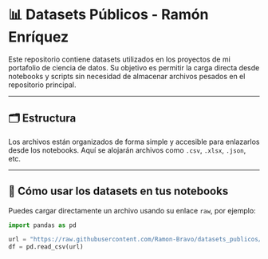 # 📊 Datasets Públicos - Ramón Enríquez

Este repositorio contiene datasets utilizados en los proyectos de mi portafolio de ciencia de datos. Su objetivo es permitir la carga directa desde notebooks y scripts sin necesidad de almacenar archivos pesados en el repositorio principal.

---

## 🗂️ Estructura

Los archivos están organizados de forma simple y accesible para enlazarlos desde los notebooks. Aquí se alojarán archivos como `.csv`, `.xlsx`, `.json`, etc.

---

## 🔗 Cómo usar los datasets en tus notebooks

Puedes cargar directamente un archivo usando su enlace `raw`, por ejemplo:

```python
import pandas as pd

url = "https://raw.githubusercontent.com/Ramon-Bravo/datasets_publicos/main/games.csv"
df = pd.read_csv(url)
